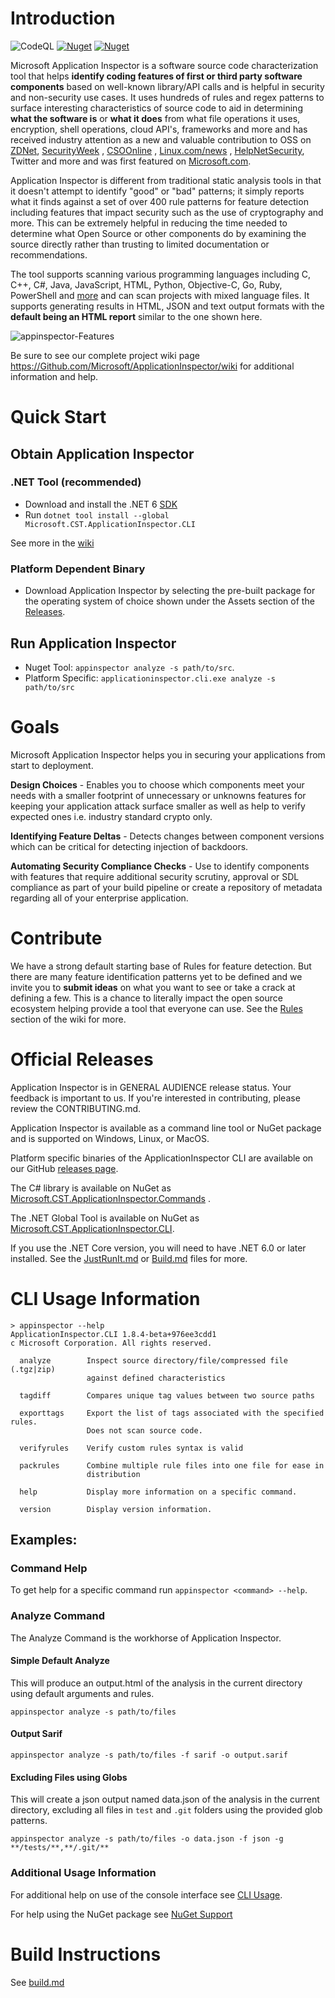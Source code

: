 # Introduction

![CodeQL](https://github.com/microsoft/ApplicationInspector/workflows/CodeQL/badge.svg) 
[![Nuget](https://img.shields.io/nuget/v/Microsoft.CST.ApplicationInspector.Cli)](https://www.nuget.org/packages/Microsoft.CST.ApplicationInspector.CLI/) 
[![Nuget](https://img.shields.io/nuget/dt/Microsoft.CST.ApplicationInspector.Cli)](https://www.nuget.org/packages/Microsoft.CST.ApplicationInspector.CLI/)

Microsoft Application Inspector is a software source code characterization tool that helps **identify coding features of
first or third party software components** based on well-known library/API calls and is helpful in security and
non-security use cases. It uses hundreds of rules and regex patterns to surface interesting characteristics of source
code to aid in determining **what the software is** or **what it does** from what file operations it uses, encryption,
shell operations, cloud API's, frameworks and more and has received industry attention as a new and valuable
contribution to OSS
on [ZDNet](https://www.zdnet.com/article/microsoft-application-inspector-is-now-open-source-so-use-it-to-test-code-security/
), [SecurityWeek](https://www.securityweek.com/microsoft-introduces-free-source-code-analyzer)
, [CSOOnline](https://www.csoonline.com/article/3514732/microsoft-s-offers-application-inspector-to-probe-untrusted-open-source-code.html)
, [Linux.com/news](https://www.linux.com/news/microsoft-application-inspector-is-now-open-source-so-use-it-to-test-code-security/)
, [HelpNetSecurity](https://www.helpnetsecurity.com/2020/01/17/microsoft-application-inspector/
), Twitter and more and was first featured
on [Microsoft.com](https://www.microsoft.com/security/blog/2020/01/16/introducing-microsoft-application-inspector/).

Application Inspector is different from traditional static analysis tools in that it doesn't attempt to identify "good"
or "bad" patterns; it simply reports what it finds against a set of over 400 rule patterns for feature detection
including features that impact security such as the use of cryptography and more. This can be extremely helpful in
reducing the time needed to determine what Open Source or other components do by examining the source directly rather
than trusting to limited documentation or recommendations.

The tool supports scanning various programming languages including C, C++, C#, Java, JavaScript, HTML, Python,
Objective-C, Go, Ruby, PowerShell
and [more](https://github.com/microsoft/ApplicationInspector/wiki/3.4-Applies_to-(languages)) and can scan projects with
mixed language files. It supports generating results in HTML, JSON and text output formats with the **default being an
HTML report** similar to the one shown here.

![appinspector-Features](https://user-images.githubusercontent.com/47648296/72893326-9c82c700-3ccd-11ea-8944-9831ea17f3e0.png)

Be sure to see our complete project wiki page https://Github.com/Microsoft/ApplicationInspector/wiki for additional
information and help.

# Quick Start

## Obtain Application Inspector

### .NET Tool (recommended)

- Download and install the .NET 6 [SDK](https://dotnet.microsoft.com/download/)
- Run `dotnet tool install --global Microsoft.CST.ApplicationInspector.CLI`

See more in the [wiki](https://github.com/microsoft/ApplicationInspector/wiki/2.-NuGet-Support)

### Platform Dependent Binary

- Download Application Inspector by selecting the pre-built package for the operating system of choice shown under the
  Assets section
  of the [Releases](https://github.com/microsoft/ApplicationInspector/releases).

## Run Application Inspector

- Nuget Tool: `appinspector analyze -s path/to/src`.
- Platform Specific: `applicationinspector.cli.exe analyze -s path/to/src`

# Goals

Microsoft Application Inspector helps you in securing your applications from start to deployment.

**Design Choices** - Enables you to choose which components meet your needs with a smaller footprint of unnecessary or
unknowns features for keeping your application attack surface smaller as well as help to verify expected ones i.e.
industry standard crypto only.

**Identifying Feature Deltas** - Detects changes between component versions which can be critical for detecting
injection of backdoors.

**Automating Security Compliance Checks** - Use to identify components with features that require additional security
scrutiny, approval or SDL compliance as part of your build pipeline or create a repository of metadata regarding all of
your enterprise application.

# Contribute

We have a strong default starting base of Rules for feature detection. But there are many feature identification
patterns yet to be defined and we invite you to **submit ideas** on what you want to see or take a crack at defining a
few. This is a chance to literally impact the open source ecosystem helping provide a tool that everyone can use. See
the [Rules](https://github.com/microsoft/ApplicationInspector/wiki/3.-Understanding-Rules) section of the wiki for more.

# Official Releases

Application Inspector is in GENERAL AUDIENCE release status. Your feedback is important to us. If you're interested in
contributing, please review the CONTRIBUTING.md.

Application Inspector is available as a command line tool or NuGet package and is supported on Windows, Linux, or MacOS.

Platform specific binaries of the ApplicationInspector CLI are available on our
GitHub [releases page](https://github.com/microsoft/ApplicationInspector/releases).

The C# library is available on NuGet
as [Microsoft.CST.ApplicationInspector.Commands](https://www.nuget.org/packages/Microsoft.CST.ApplicationInspector.Commands/)
.

The .NET Global Tool is available on NuGet
as [Microsoft.CST.ApplicationInspector.CLI](https://www.nuget.org/packages/Microsoft.CST.ApplicationInspector.CLI/).

If you use the .NET Core version, you will need to have .NET 6.0 or later installed. See
the [JustRunIt.md](https://github.com/microsoft/ApplicationInspector/blob/master/JustRunIt.md)
or [Build.md](https://github.com/microsoft/ApplicationInspector/blob/master/BUILD.md) files for more.

# CLI Usage Information

```
> appinspector --help
ApplicationInspector.CLI 1.8.4-beta+976ee3cdd1
c Microsoft Corporation. All rights reserved.

  analyze        Inspect source directory/file/compressed file (.tgz|zip)
                 against defined characteristics

  tagdiff        Compares unique tag values between two source paths

  exporttags     Export the list of tags associated with the specified rules.
                 Does not scan source code.

  verifyrules    Verify custom rules syntax is valid

  packrules      Combine multiple rule files into one file for ease in
                 distribution

  help           Display more information on a specific command.

  version        Display version information.
```

## Examples:

### Command Help

To get help for a specific command run `appinspector <command> --help`.

### Analyze Command

The Analyze Command is the workhorse of Application Inspector.

#### Simple Default Analyze

This will produce an output.html of the analysis in the current directory using default arguments and rules.

```
appinspector analyze -s path/to/files
```

#### Output Sarif

```
appinspector analyze -s path/to/files -f sarif -o output.sarif
```

#### Excluding Files using Globs

This will create a json output named data.json of the analysis in the current directory, excluding all files in `test`
and `.git` folders using the provided glob patterns.

```
appinspector analyze -s path/to/files -o data.json -f json -g **/tests/**,**/.git/**
```

### Additional Usage Information
For additional help on use of the console interface
see [CLI Usage](https://github.com/microsoft/ApplicationInspector/wiki/1.-CLI-Usage).

For help using the NuGet package
see [NuGet Support](https://github.com/microsoft/ApplicationInspector/wiki/2.-NuGet-Support)

# Build Instructions

See [build.md](https://github.com/microsoft/ApplicationInspector/blob/main/BUILD.md)
